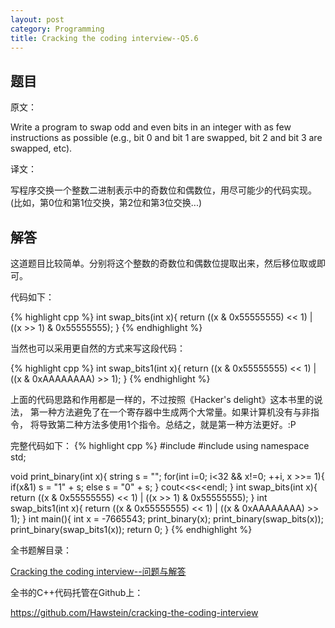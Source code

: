 ```yaml
---
layout: post
category: Programming
title: Cracking the coding interview--Q5.6
---
```


## 题目

原文：

Write a program to swap odd and even bits in an integer with as few 
instructions as possible (e.g., bit 0 and bit 1 are swapped, bit 2 
and bit 3 are swapped, etc).

译文：

写程序交换一个整数二进制表示中的奇数位和偶数位，用尽可能少的代码实现。
(比如，第0位和第1位交换，第2位和第3位交换...)

## 解答

这道题目比较简单。分别将这个整数的奇数位和偶数位提取出来，然后移位取或即可。

代码如下：

{% highlight cpp %}
int swap_bits(int x){
    return ((x & 0x55555555) << 1) | ((x >> 1) & 0x55555555);
}
{% endhighlight %}

当然也可以采用更自然的方式来写这段代码：

{% highlight cpp %}
int swap_bits1(int x){
    return ((x & 0x55555555) << 1) | ((x & 0xAAAAAAAA) >> 1);
}
{% endhighlight %}

上面的代码思路和作用都是一样的，不过按照《Hacker's delight》这本书里的说法，
第一种方法避免了在一个寄存器中生成两个大常量。如果计算机没有与非指令，
将导致第二种方法多使用1个指令。总结之，就是第一种方法更好。:P

完整代码如下：
{% highlight cpp %}
#include <iostream>
#include <string>
using namespace std;

void print_binary(int x){
    string s = "";
    for(int i=0; i<32 && x!=0; ++i, x >>= 1){
        if(x&1) s = "1" + s;
        else s = "0" + s;
    }
    cout<<s<<endl;
}
int swap_bits(int x){
    return ((x & 0x55555555) << 1) | ((x >> 1) & 0x55555555);
}
int swap_bits1(int x){
    return ((x & 0x55555555) << 1) | ((x & 0xAAAAAAAA) >> 1);
}
int main(){
    int x = -7665543;
    print_binary(x);
    print_binary(swap_bits(x));
    print_binary(swap_bits1(x));
    return 0;
}
{% endhighlight %}

全书题解目录：

[Cracking the coding interview--问题与解答](/posts/ctci-solutions-contents.html)

全书的C++代码托管在Github上：

<https://github.com/Hawstein/cracking-the-coding-interview>
